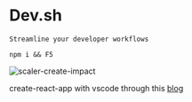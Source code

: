 # Dev.sh

`Streamline your developer workflows`

`
npm i &&
F5
`

![scaler-create-impact](https://user-images.githubusercontent.com/90976669/230470861-cc15dffc-1c90-422a-ac89-744a732b7a9d.gif)


create-react-app with vscode through this [blog](https://medium.com/@luongquochuy1995/create-a-vs-code-left-panel-web-view-extension-using-react-e765fd901f64)
